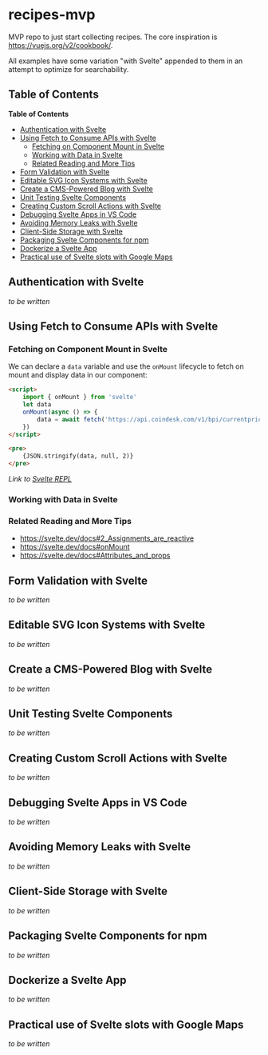 # recipes-mvp

MVP repo to just start collecting recipes. The core inspiration is https://vuejs.org/v2/cookbook/.

All examples have some variation "with Svelte" appended to them in an attempt to optimize for searchability.

## Table of Contents

<!-- START doctoc generated TOC please keep comment here to allow auto update -->
<!-- DON'T EDIT THIS SECTION, INSTEAD RE-RUN doctoc TO UPDATE -->
**Table of Contents**

- [Authentication with Svelte](#authentication-with-svelte)
- [Using Fetch to Consume APIs with Svelte](#using-fetch-to-consume-apis-with-svelte)
  - [Fetching on Component Mount in Svelte](#fetching-on-component-mount-in-svelte)
  - [Working with Data in Svelte](#working-with-data-in-svelte)
  - [Related Reading and More Tips](#related-reading-and-more-tips)
- [Form Validation with Svelte](#form-validation-with-svelte)
- [Editable SVG Icon Systems with Svelte](#editable-svg-icon-systems-with-svelte)
- [Create a CMS-Powered Blog with Svelte](#create-a-cms-powered-blog-with-svelte)
- [Unit Testing Svelte Components](#unit-testing-svelte-components)
- [Creating Custom Scroll Actions with Svelte](#creating-custom-scroll-actions-with-svelte)
- [Debugging Svelte Apps in VS Code](#debugging-svelte-apps-in-vs-code)
- [Avoiding Memory Leaks with Svelte](#avoiding-memory-leaks-with-svelte)
- [Client-Side Storage with Svelte](#client-side-storage-with-svelte)
- [Packaging Svelte Components for npm](#packaging-svelte-components-for-npm)
- [Dockerize a Svelte App](#dockerize-a-svelte-app)
- [Practical use of Svelte slots with Google Maps](#practical-use-of-svelte-slots-with-google-maps)

<!-- END doctoc generated TOC please keep comment here to allow auto update -->

## Authentication with Svelte

*to be written*

## Using Fetch to Consume APIs with Svelte

### Fetching on Component Mount in Svelte

We can declare a `data` variable and use the `onMount` lifecycle to fetch on mount and display data in our component:

```html
<script>
	import { onMount } from 'svelte'
	let data
	onMount(async () => {
		data = await fetch('https://api.coindesk.com/v1/bpi/currentprice.json').then(x => x.json())
	})
</script>

<pre>
	{JSON.stringify(data, null, 2)}
</pre>
```

*Link to [Svelte REPL](https://svelte.dev/repl/99c18a89f05d4682baa83cb673135f05?version=3.20.1)*

### Working with Data in Svelte

### Related Reading and More Tips

- https://svelte.dev/docs#2_Assignments_are_reactive
- https://svelte.dev/docs#onMount
- https://svelte.dev/docs#Attributes_and_props


## Form Validation with Svelte

*to be written*

## Editable SVG Icon Systems with Svelte

*to be written*

## Create a CMS-Powered Blog with Svelte

*to be written*

## Unit Testing Svelte Components

*to be written*

## Creating Custom Scroll Actions with Svelte

*to be written*

## Debugging Svelte Apps in VS Code

*to be written*

## Avoiding Memory Leaks with Svelte

*to be written*

## Client-Side Storage with Svelte

*to be written*

## Packaging Svelte Components for npm

*to be written*

## Dockerize a Svelte App

*to be written*

## Practical use of Svelte slots with Google Maps

*to be written*
